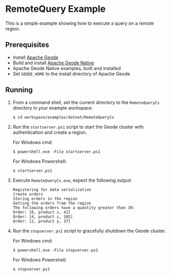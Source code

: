 # RemoteQuery Example
This is a simple example showing how to execute a query on a remote region.

## Prerequisites
* Install [Apache Geode](https://geode.apache.org)
* Build and install [Apache Geode Native](https://github.com/apache/geode-native)
* Apache Geode Native examples, built and installed
* Set `GEODE_HOME` to the install directory of Apache Geode

## Running
1. From a command shell, set the current directory to the `RemoteQueryCs` directory in your example workspace.

    ```console
    $ cd workspace/examples/dotnet/RemoteQueryCs
    ```

2. Run the `startserver.ps1` script to start the Geode cluster with authentication and create a region.

   For Windows cmd:

    ```console
    $ powershell.exe -File startserver.ps1
    ```

   For Windows Powershell:

    ```console
    $ startserver.ps1
    ```

3. Execute `RemoteQueryCs.exe`, expect the following output:

       Registering for data serialization
       Create orders
       Storing orders in the region
       Getting the orders from the region
       The following orders have a quantity greater than 30:
       Order: [6, product z, 42]
       Order: [4, product z, 102]
       Order: [2, product y, 37]

4. Run the `stopserver.ps1` script to gracefully shutdown the Geode cluster.

   For Windows cmd:

    ```console
    $ powershell.exe -File stopserver.ps1
    ```

   For Windows Powershell:

    ```console
    $ stopserver.ps1
    ```